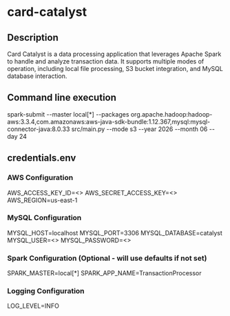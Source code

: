 # card-catalyst

## Description
Card Catalyst is a data processing application that leverages Apache Spark to handle and analyze transaction data. It supports multiple modes of operation, including local file processing, S3 bucket integration, and MySQL database interaction.

## Command line execution
spark-submit --master local[*] --packages org.apache.hadoop:hadoop-aws:3.3.4,com.amazonaws:aws-java-sdk-bundle:1.12.367,mysql:mysql-connector-java:8.0.33 src/main.py --mode s3 --year 2026 --month 06 --day 24

## credentials.env
### AWS Configuration
AWS_ACCESS_KEY_ID=<>
AWS_SECRET_ACCESS_KEY=<>
AWS_REGION=us-east-1

### MySQL Configuration
MYSQL_HOST=localhost
MYSQL_PORT=3306
MYSQL_DATABASE=catalyst
MYSQL_USER=<>
MYSQL_PASSWORD=<>

### Spark Configuration (Optional - will use defaults if not set)
SPARK_MASTER=local[*]
SPARK_APP_NAME=TransactionProcessor

### Logging Configuration
LOG_LEVEL=INFO